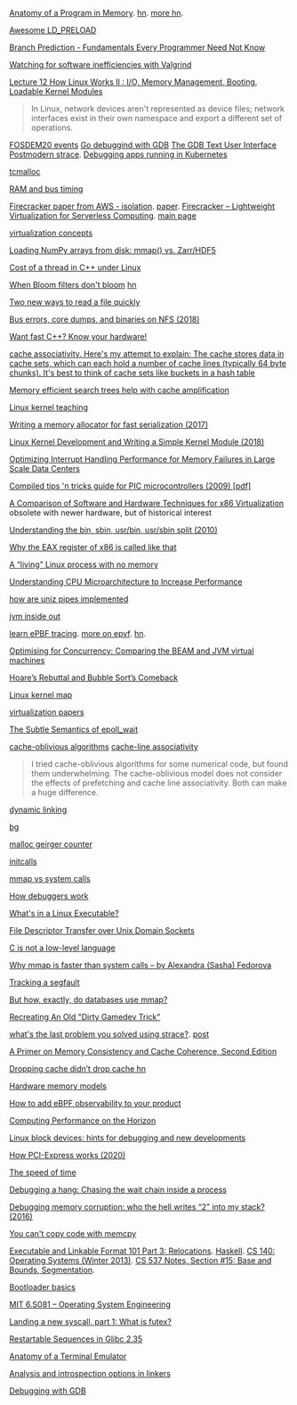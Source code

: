 [Anatomy of a Program in Memory](https://manybutfinite.com/post/anatomy-of-a-program-in-memory/). [hn](https://news.ycombinator.com/item?id=452005). [more hn](https://news.ycombinator.com/item?id=16955523).

[Awesome LD_PRELOAD](https://github.com/gaul/awesome-ld-preload/blob/master/README.md)

[Branch Prediction - Fundamentals Every Programmer Need Not Know](http://www.mycpu.org/branch-prediction-basics/)

[Watching for software inefficiencies with Valgrind](https://kristerw.blogspot.com/2020/02/watching-for-software-inefficiencies.html)

[Lecture 12	How Linux Works II : I/O, Memory Management, Booting, Loadable Kernel Modules](https://www.cis.upenn.edu/~cis191/lectures.html)

> In Linux, network devices aren't represented as device files; network interfaces exist in their own namespace and export a different set of operations.

[FOSDEM20 events](https://fosdem.org/2020/schedule/events/) [Go debuggind with GDB](https://www.youtube.com/watch?v=2kjmLQY8RJk) [The GDB Text User Interface](https://fosdem.org/2020/schedule/event/debugging_gdb_tui/) [Postmodern strace](https://fosdem.org/2020/schedule/event/debugging_strace_modern/). [Debugging apps running in Kubernetes
](https://fosdem.org/2020/schedule/event/debugging_kubernetes/)

[tcmalloc](https://twitter.com/dvyukov/status/1227874576434110471)

[RAM and bus timing](https://www.reddit.com/r/programming/comments/f4mstp/ram_and_bus_timing_ben_eater/)

[Firecracker paper from AWS - isolation](https://twitter.com/copyconstruct/status/1229982588732751872). [paper](https://www.amazon.science/publications/firecracker-lightweight-virtualization-for-serverless-applications). [Firecracker – Lightweight Virtualization for Serverless Computing](https://aws.amazon.com/blogs/aws/firecracker-lightweight-virtualization-for-serverless-computing/). [main page](https://firecracker-microvm.github.io/)

[virtualization concepts](https://twitter.com/b0rk/status/1229768879569805313)

[Loading NumPy arrays from disk: mmap() vs. Zarr/HDF5](https://news.ycombinator.com/item?id=22423632)

[Cost of a thread in C++ under Linux](https://lemire.me/blog/2020/01/30/cost-of-a-thread-in-c-under-linux/)

[When Bloom filters don't bloom](https://blog.cloudflare.com/when-bloom-filters-dont-bloom/) [hn](https://news.ycombinator.com/item?id=22463979)

[Two new ways to read a file quickly](https://news.ycombinator.com/item?id=22506184)

[Bus errors, core dumps, and binaries on NFS (2018)](https://news.ycombinator.com/item?id=22509943)

[Want fast C++? Know your hardware!](https://www.youtube.com/watch?v=BP6NxVxDQIs)

[cache associativity. Here's my attempt to explain: The cache stores data in cache sets, which can each hold a number of cache lines (typically 64 byte chunks). It's best to think of cache sets like buckets in a hash table](https://twitter.com/typeswitch/status/1236776268143755266)

[Memory efficient search trees help with cache amplification](https://twitter.com/MarkCallaghanDB/status/1237401294484078595)

[Linux kernel teaching](https://news.ycombinator.com/item?id=22564665)

[Writing a memory allocator for fast serialization (2017)](https://lobste.rs/s/peaoze)

[Linux Kernel Development and Writing a Simple Kernel Module (2018)](https://news.ycombinator.com/item?id=22579640)

[Optimizing Interrupt Handling Performance for Memory Failures in Large Scale Data Centers](https://research.fb.com/publications/optimizing-interrupt-handling-performance-for-memory-failures-in-large-scale-data-centers/)

[Compiled tips 'n tricks guide for PIC microcontrollers (2009) [pdf]](https://news.ycombinator.com/item?id=22648563)

[A Comparison of Software and Hardware Techniques for x86 Virtualization](https://www.vmware.com/pdf/asplos235_adams.pdf) obsolete with newer hardware, but of historical interest

[Understanding the bin, sbin, usr/bin, usr/sbin split (2010)](https://news.ycombinator.com/item?id=22614731)

[Why the EAX register of x86 is called like that](https://news.ycombinator.com/item?id=22645910)

[A “living” Linux process with no memory](https://news.ycombinator.com/item?id=22693805)

[Understanding CPU Microarchitecture to Increase Performance](https://www.infoq.com/presentations/microarchitecture-modern-cpu/)

[how are uniz pipes implemented](https://toroid.org/unix-pipe-implementation)

[jvm inside out](https://blog.adamfurmanek.pl/2020/01/04/jvm-inside-out-part-2/)

[learn ePBF tracing](http://www.brendangregg.com/blog/2019-01-01/learn-ebpf-tracing.html). [more on epvf](https://docs.google.com/presentation/d/1AcB4x7JCWET0ysDr0gsX-EIdQSTyBtmi6OAW7bE0jm0/edit#slide=id.g704abb5039_2_106). [hn](https://news.ycombinator.com/item?id=22953730).

[Optimising for Concurrency: Comparing the BEAM and JVM virtual machines](https://news.ycombinator.com/item?id=23168119)

[Hoare’s Rebuttal and Bubble Sort’s Comeback](https://blog.reverberate.org/2020/05/29/hoares-rebuttal-bubble-sorts-comeback.html)

[Linux kernel map](https://makelinux.github.io/kernel/map/)

[virtualization papers](https://twitter.com/MarcJBrooker/status/1270081815139635200)

[The Subtle Semantics of epoll_wait](https://jfischoff.github.io/blog/when-threadwaitread-doesnt.html)

[cache-oblivious algorithms](https://news.ycombinator.com/item?id=23662434) [cache-line associativity](https://stackoverflow.com/questions/15617871/how-would-you-generically-detect-cache-line-associativity-from-user-mode-code)

> I tried cache-oblivious algorithms for some numerical code, but found them underwhelming. The cache-oblivious model does not consider the effects of prefetching and cache line associativity. Both can make a huge difference.

[dynamic linking](https://blog.stephenmarz.com/2020/06/22/dynamic-linking/)

[bg](http://www.brendangregg.com/overview.html)

[malloc geirger counter](https://news.ycombinator.com/item?id=24303832j)

[initcalls](https://www.collabora.com/news-and-blog/blog/2020/09/25/initcalls-part-2-digging-into-implementation/)

[mmap vs system calls](https://lobste.rs/s/h5dfjo/why_mmap_is_faster_than_system_calls)

[How debuggers work](https://www.moritz.systems/blog/how-debuggers-work-getting-and-setting-x86-registers-part-1/)

[What's in a Linux Executable?](https://news.ycombinator.com/item?id=24926925)

[File Descriptor Transfer over Unix Domain Sockets](https://news.ycombinator.com/item?id=24964966)

[C is not a low-level language](https://queue.acm.org/detail.cfm?id=3212479)

[Why mmap is faster than system calls – by Alexandra (Sasha) Fedorova](https://news.ycombinator.com/item?id=25701959)

[Tracking a segfault](https://news.ycombinator.com/item?id=25818126)

[	But how, exactly, do databases use mmap? ](https://news.ycombinator.com/item?id=25881911)

[Recreating An Old "Dirty Gamedev Trick"](http://kylehalladay.com/blog/2019/12/04/Recreating-A-Dirty-Gamedev-Hack.html)

[what's the last problem you solved using strace?](https://twitter.com/b0rk/status/1378014888405168132). [post](https://lobste.rs/s/d9ucpe/what_problems_do_people_solve_with_strace)

[A Primer on Memory Consistency and Cache Coherence, Second Edition](https://www.morganclaypool.com/doi/10.2200/S00962ED2V01Y201910CAC049)

[	Dropping cache didn’t drop cache ](https://blog.twitter.com/engineering/en_us/topics/open-source/2021/dropping-cache-didnt-drop-cache.html) [hn](https://news.ycombinator.com/item?id=27086209)

[Hardware memory models](https://twitter.com/_rsc/status/1409930048480727043)

[How to add eBPF observability to your product ](https://news.ycombinator.com/item?id=27722947)

[Computing Performance on the Horizon](https://news.ycombinator.com/item?id=27738312)

[Linux block devices: hints for debugging and new developments](https://news.ycombinator.com/item?id=28400579)

[How PCI-Express works (2020)](https://news.ycombinator.com/item?id=28490021)

[The speed of time](https://www.brendangregg.com/blog/2021-09-26/the-speed-of-time.html)

[Debugging a hang: Chasing the wait chain inside a process](https://devblogs.microsoft.com/oldnewthing/20141024-00/?p=43773)

[Debugging memory corruption: who the hell writes “2” into my stack? (2016)](https://news.ycombinator.com/item?id=29215725)

[You can't copy code with memcpy](https://news.ycombinator.com/item?id=29729931)

[Executable and Linkable Format 101 Part 3: Relocations](https://www.intezer.com/blog/malware-analysis/executable-and-linkable-format-101-part-3-relocations/). [Haskell](https://github.com/zw3rk/mobile-core-log/blob/master/LOG.md). [CS 140: Operating Systems (Winter 2013)](https://web.stanford.edu/~ouster/cgi-bin/cs140-winter13/lecture.php?topic=vm). [CS 537 Notes, Section #15: Base and Bounds, Segmentation](http://pages.cs.wisc.edu/~bart/537/lecturenotes/s15.html).

[Bootloader basics](https://lobste.rs/s/vfxz9s/bootloader_basics)

[MIT 6.S081 – Operating System Engineering](https://news.ycombinator.com/item?id=30094376)

[Landing a new syscall, part 1: What is futex?](https://news.ycombinator.com/item?id=30271902)

[Restartable Sequences in Glibc 2.35](https://news.ycombinator.com/item?id=30285032)

[Anatomy of a Terminal Emulator](https://poor.dev/blog/terminal-anatomy/)

[Analysis and introspection options in linkers](https://maskray.me/blog/2022-02-27-analysis-and-introspection-options-in-linkers)

[Debugging with GDB](https://felix-knorr.net/blog/using_gdb_directly.html)



